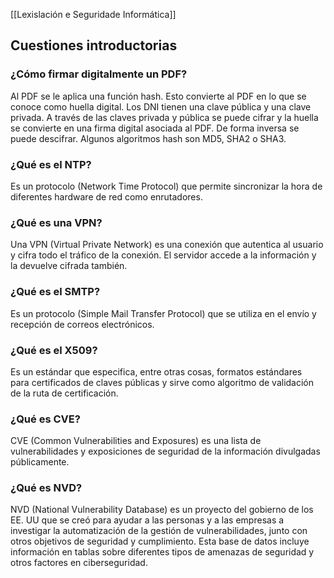 [[Lexislación e Seguridade Informática]]

## Cuestiones introductorias
### ¿Cómo firmar digitalmente un PDF?
Al PDF se le aplica una función hash. Esto convierte al PDF en lo que se conoce como huella digital. Los DNI tienen una clave pública y una clave privada. A través de las claves privada y pública se puede cifrar y la huella se convierte en una firma digital asociada al PDF. De forma inversa se puede descifrar. Algunos algoritmos hash son MD5, SHA2 o SHA3.

### ¿Qué es el NTP?
Es un protocolo (Network Time Protocol) que permite sincronizar la hora de diferentes hardware de red como enrutadores.

### ¿Qué es una VPN?
Una VPN (Virtual Private Network) es una conexión que autentica al usuario y cifra todo el tráfico de la conexión. El servidor accede a la información y la devuelve cifrada también.

### ¿Qué es el SMTP?
Es un protocolo (Simple Mail Transfer Protocol) que se utiliza en el envío y recepción de correos electrónicos.

### ¿Qué es el X509?
Es un estándar que especifica, entre otras cosas, formatos estándares para certificados de claves públicas y sirve como algoritmo de validación de la ruta de certificación.

### ¿Qué es CVE?
CVE (Common Vulnerabilities and Exposures) es una lista de vulnerabilidades y exposiciones de seguridad de la información divulgadas públicamente.

### ¿Qué es NVD?
NVD (National Vulnerability Database) es un proyecto del gobierno de los EE. UU que se creó para ayudar a las personas y a las empresas a investigar la automatización de la gestión de vulnerabilidades, junto con otros objetivos de seguridad y cumplimiento. Esta base de datos incluye información en tablas sobre diferentes tipos de amenazas de seguridad y otros factores en ciberseguridad.